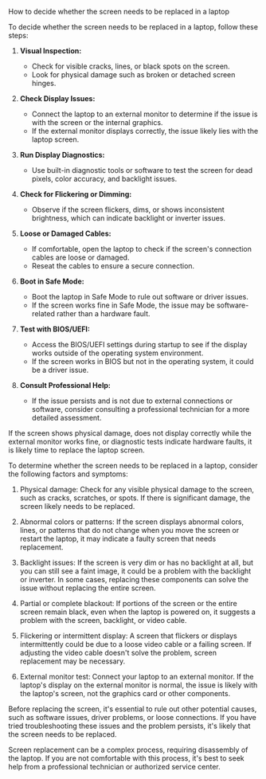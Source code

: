 How to decide whether the screen needs to be replaced in a laptop

To decide whether the screen needs to be replaced in a laptop, follow these steps:

1. **Visual Inspection:**
   - Check for visible cracks, lines, or black spots on the screen.
   - Look for physical damage such as broken or detached screen hinges.

2. **Check Display Issues:**
   - Connect the laptop to an external monitor to determine if the issue is with the screen or the internal graphics.
   - If the external monitor displays correctly, the issue likely lies with the laptop screen.

3. **Run Display Diagnostics:**
   - Use built-in diagnostic tools or software to test the screen for dead pixels, color accuracy, and backlight issues.

4. **Check for Flickering or Dimming:**
   - Observe if the screen flickers, dims, or shows inconsistent brightness, which can indicate backlight or inverter issues.

5. **Loose or Damaged Cables:**
   - If comfortable, open the laptop to check if the screen's connection cables are loose or damaged.
   - Reseat the cables to ensure a secure connection.

6. **Boot in Safe Mode:**
   - Boot the laptop in Safe Mode to rule out software or driver issues.
   - If the screen works fine in Safe Mode, the issue may be software-related rather than a hardware fault.

7. **Test with BIOS/UEFI:**
   - Access the BIOS/UEFI settings during startup to see if the display works outside of the operating system environment.
   - If the screen works in BIOS but not in the operating system, it could be a driver issue.

8. **Consult Professional Help:**
   - If the issue persists and is not due to external connections or software, consider consulting a professional technician for a more detailed assessment.

If the screen shows physical damage, does not display correctly while the external monitor works fine, or diagnostic tests indicate hardware faults, it is likely time to replace the laptop screen.

To determine whether the screen needs to be replaced in a laptop, consider the following factors and symptoms:

1. Physical damage: Check for any visible physical damage to the screen, such as cracks, scratches, or spots. If there is significant damage, the screen likely needs to be replaced.

2. Abnormal colors or patterns: If the screen displays abnormal colors, lines, or patterns that do not change when you move the screen or restart the laptop, it may indicate a faulty screen that needs replacement.

3. Backlight issues: If the screen is very dim or has no backlight at all, but you can still see a faint image, it could be a problem with the backlight or inverter. In some cases, replacing these components can solve the issue without replacing the entire screen.

4. Partial or complete blackout: If portions of the screen or the entire screen remain black, even when the laptop is powered on, it suggests a problem with the screen, backlight, or video cable.

5. Flickering or intermittent display: A screen that flickers or displays intermittently could be due to a loose video cable or a failing screen. If adjusting the video cable doesn't solve the problem, screen replacement may be necessary.

6. External monitor test: Connect your laptop to an external monitor. If the laptop's display on the external monitor is normal, the issue is likely with the laptop's screen, not the graphics card or other components.

Before replacing the screen, it's essential to rule out other potential causes, such as software issues, driver problems, or loose connections. If you have tried troubleshooting these issues and the problem persists, it's likely that the screen needs to be replaced.

Screen replacement can be a complex process, requiring disassembly of the laptop. If you are not comfortable with this process, it's best to seek help from a professional technician or authorized service center.

